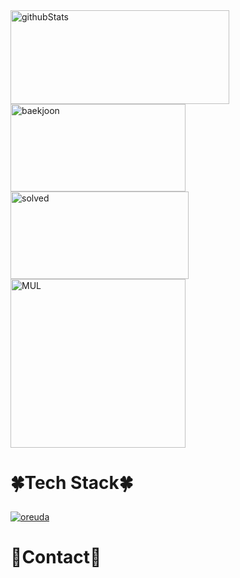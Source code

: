 
<!-- font-size 를 조절하면 원하는 크기로 글자를 조절할 수 있습니다.-->
  <!-- Designed and developed in-house at Oreuda (https://oreuda.kr) -->
  <!-- 불편 사항 및 문의는 tykimdream@gmail.com으로 보내주세요 -->
  <div key="2">
    <img src=https://github-readme-stats.vercel.app/api?username=0Hyein0&show_icons=true&theme=onedark width="350" height="150" alt="githubStats" />
  </div>
  
  <div key="1">
    <img src=http://mazassumnida.wtf/api/v2/generate_badge?boj= width="280" height="140" alt="baekjoon" />
    <img src=http://mazandi.herokuapp.com/api?handle=&theme=warm width="285" height="140" alt="solved" />
  </div>
  
  <div key="3">
    <img src=https://github-readme-stats.vercel.app/api/top-langs/?username=0Hyein0&theme=onedark width="280" height=270 alt="MUL" />
  </div>
  
  <div key="4">
  <h3 style ="font-size : 2em; font-weight:700;">🍀Tech Stack🍀</h3>
    <div ></div>
  </div>
  
  <div key="6">
    <a href = "https://oreuda.kr/">
      <img
        src=https://oreuda.kr/api/v1/plant/card?nickname=0Hyein0
        alt="oreuda"
      />
    </a>
  </div>
  
  <div key="5">
    <h3 style ="font-size : 2em; font-weight:700;">💙Contact💙</h3>
    <div className=Preview_contactBadgeDiv__3demU>
      <span></span>
      <span></span>
      <span></span>
    </div>
  </div>


